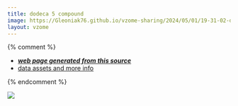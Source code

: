 ```yaml
---
title: dodeca 5 compound
image: https://Gleoniak76.github.io/vzome-sharing/2024/05/01/19-31-02-dodeca 5 compound/dodeca 5 compound.png
layout: vzome
---
```


{% comment %}
 - [***web page generated from this source***][post]
 - [data assets and more info][github]

[post]: <https://Gleoniak76.github.io/vzome-sharing/2024/05/01/dodeca 5 compound-19-31-02.html>
[github]: <https://github.com/Gleoniak76/vzome-sharing/tree/main/2024/05/01/19-31-02-dodeca 5 compound/>
{% endcomment %}

<vzome-viewer style="width: 100%; height: 65vh;"
       src="https://Gleoniak76.github.io/vzome-sharing/2024/05/01/19-31-02-dodeca 5 compound/dodeca 5 compound.vZome" >
  <img src="https://Gleoniak76.github.io/vzome-sharing/2024/05/01/19-31-02-dodeca 5 compound/dodeca 5 compound.png" />
</vzome-viewer>